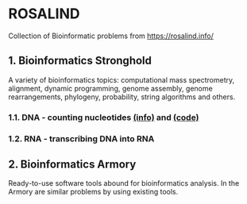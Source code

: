 # ROSALIND

Collection of Bioinformatic problems from https://rosalind.info/

## 1. Bioinformatics Stronghold
A variety of bioinformatics topics: computational mass spectrometry, alignment, dynamic programming, genome assembly, genome rearrangements, phylogeny, probability, string algorithms and others.

### 1.1. DNA - counting nucleotides [(info)](https://rosalind.info/problems/dna/) and [(code)](https://github.com/AdrianaAceroFV/ROSALIND/blob/ac4f0ac48ed6fcc975e000f01d94576319496166/DNA.py)
### 1.2. RNA - transcribing DNA into RNA

## 2. Bioinformatics Armory
Ready-to-use software tools abound for bioinformatics analysis. In the Armory are similar problems by using existing tools.
